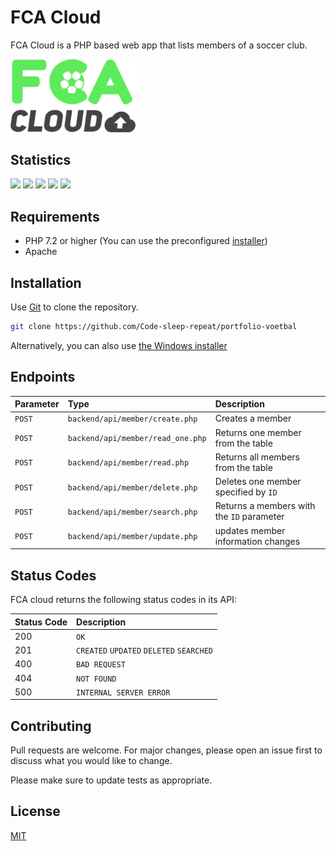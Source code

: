 # FCA Cloud

FCA Cloud is a PHP based web app that lists members of a soccer club.

<img src="https://github.com/Code-sleep-repeat/portfolio-voetbal/blob/master/assets/PNG/FCA.png" alt="drawing" width="200"/>

## Statistics
![](https://img.shields.io/website/https/fca-cloud.com.svg?down_color=red&style=for-the-badge&up_color=green&up_message=online&down_message=offline)
![](https://img.shields.io/github/repo-size/Code-sleep-repeat/portfolio-voetbal.svg?style=for-the-badge)
![](https://img.shields.io/discord/564739981591969794.svg?label=Discord&logo=discord&style=for-the-badge)
![](https://img.shields.io/github/contributors/Code-sleep-repeat/portfolio-voetbal.svg?style=for-the-badge)
![](https://img.shields.io/github/issues-raw/Code-sleep-repeat/portfolio-voetbal.svg?style=for-the-badge)

## Requirements
- PHP 7.2 or higher (You can use the preconfigured [installer]())
- Apache


## Installation

Use [Git](https://git-scm.com/) to clone the repository.

```bash
git clone https://github.com/Code-sleep-repeat/portfolio-voetbal
```

Alternatively, you can also use [the Windows installer](https://www.google.com)

## Endpoints
| Parameter | Type | Description |
| :--- | :--- | :--- |
| `POST` | `backend/api/member/create.php` | Creates a member |
| `POST` | `backend/api/member/read_one.php` | Returns one member from the table |
| `POST` | `backend/api/member/read.php` | Returns all members from the table |
| `POST` | `backend/api/member/delete.php` | Deletes one member specified by `ID` |
| `POST` | `backend/api/member/search.php` | Returns a members with the `ID` parameter |
| `POST` | `backend/api/member/update.php` | updates member information changes |




## Status Codes

FCA cloud returns the following status codes in its API:

| Status Code | Description |
| :--- | :--- |
| 200 | `OK` |
| 201 | `CREATED` `UPDATED` `DELETED` `SEARCHED` |
| 400 | `BAD REQUEST` |
| 404 | `NOT FOUND` |
| 500 | `INTERNAL SERVER ERROR` |

## Contributing
Pull requests are welcome. For major changes, please open an issue first to discuss what you would like to change.

Please make sure to update tests as appropriate.

## License
[MIT](https://choosealicense.com/licenses/mit/)
